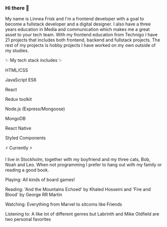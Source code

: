 ### Hi there 👋

My name is Linnea Frisk and I'm a frontend developer with a goal to become a fullstack developer and a digital designer. I also have a three years education in Media and communication which makes me a great asset to your tech team. With my frontend education from Technigo I have 21 projects that includes both frontend, backend and fullstack projects. The rest of my projects is hobby projects I have worked on my own outside of my studies.

✨ My tech stack includes ✨

HTML/CSS

JavaScript ES6

React

Redux toolkit

Node.js (Express/Mongoose)

MongoDB

React Native

Styled Components


⚡ Currently ⚡

I live in Stockholm, together with my boyfriend and my three cats, Bob, Noah and Leo. When not programming I prefer to hang out with my family or reading a good book.

Playing: All kinds of board games!

Reading: 'And the Mountains Echoed' by Khaled Hosseini and 'Fire and Blood' by George RR Martin

Watching: Everything from Marvel to sitcoms like Friends

Listening to: A like lot of different genres but Labrinth and Mike Oldfield are two personal favorites

<!--
**Neaa99/Neaa99** is a ✨ _special_ ✨ repository because its `README.md` (this file) appears on your GitHub profile.

Here are some ideas to get you started:

- 🔭 I’m currently working on ...
- 🌱 I’m currently learning ...
- 👯 I’m looking to collaborate on ...
- 🤔 I’m looking for help with ...
- 💬 Ask me about ...
- 📫 How to reach me: ...
- 😄 Pronouns: ...
- ⚡ Fun fact: ...
-->
